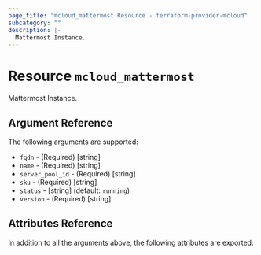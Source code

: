 ```yaml
---
page_title: "mcloud_mattermost Resource - terraform-provider-mcloud"
subcategory: ""
description: |-
  Mattermost Instance.
---
```


# Resource `mcloud_mattermost`

Mattermost Instance.



## Argument Reference

The following arguments are supported:

- `fqdn` - (Required) [string]  
- `name` - (Required) [string]  
- `server_pool_id` - (Required) [string]  
- `sku` - (Required) [string]  
- `status` - [string]   (default: `running`)
- `version` - (Required) [string]  

## Attributes Reference

In addition to all the arguments above, the following attributes are exported:
